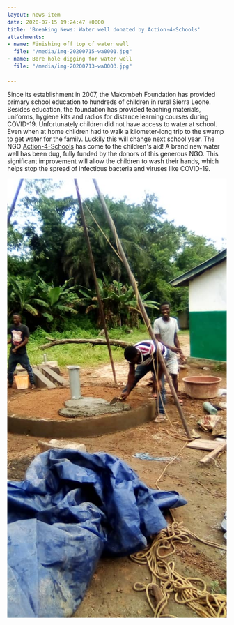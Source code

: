 ```yaml
---
layout: news-item
date: 2020-07-15 19:24:47 +0000
title: 'Breaking News: Water well donated by Action-4-Schools'
attachments:
- name: Finishing off top of water well
  file: "/media/img-20200715-wa0001.jpg"
- name: Bore hole digging for water well
  file: "/media/img-20200713-wa0003.jpg"

---
```

Since its establishment in 2007, the Makombeh Foundation has provided primary school education to hundreds of children in rural Sierra Leone. Besides education, the foundation has provided teaching materials, uniforms, hygiene kits and radios for distance learning courses during COVID-19. Unfortunately children did not have access to water at school. Even when at home children had to walk a kilometer-long trip to the swamp to get water for the family. Luckily this will change next school year. The NGO [Action-4-Schools](http://www.action4schools.gi/) has come to the children's aid! A brand new water well has been dug, fully funded by the donors of this generous NGO. This significant improvement will allow the children to wash their hands, which helps stop the spread of infectious bacteria and viruses like COVID-19.

![](/media/img-20200715-wa0001.jpg)